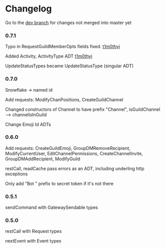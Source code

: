 # Changelog

Go to the [dev branch](https://github.com/aquarial/discord-haskell/blob/dev/changelog.md) for changes not merged into master yet

### 0.7.1

Typo in RequestGuildMemberOpts fields fixed. [t1m0thyj](https://github.com/aquarial/discord-haskell/pull/6/files)

Added Activity, ActivityType ADT [t1m0thyj](https://github.com/aquarial/discord-haskell/pull/6/files)

UpdateStatusTypes became UpdateStatusType (singular ADT)

### 0.7.0

Snowflake -> named id

Add requests: ModifyChanPositions, CreateGuildChannel

Changed constructors of Channel to have prefix "Channel", isGuildChannel --> channelIsInGuild

Change Emoji Id ADTs

### 0.6.0

Add requests: CreateGuildEmoji, GroupDMRemoveRecipient, ModifyCurrentUser, EditChannelPermissions, CreateChannelInvite, GroupDMAddRecipient, ModifyGuild

restCall, readCache pass errors as an ADT, including underling http exceptions

Only add "Bot " prefix to secret token if it's not there

### 0.5.1

sendCommand with GatewaySendable types

### 0.5.0

restCall with Request types

nextEvent with Event types
